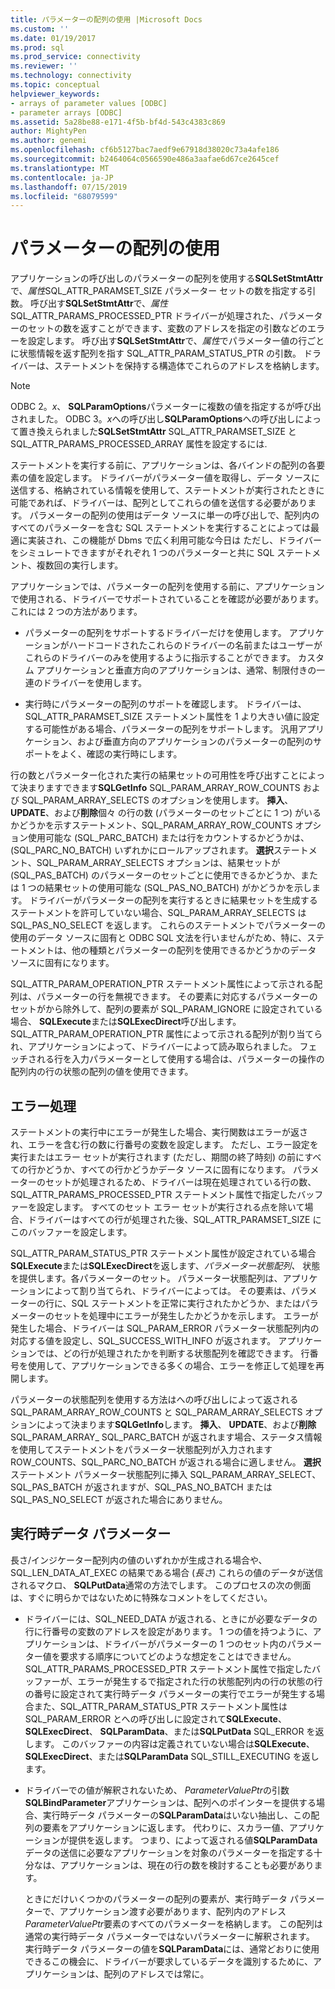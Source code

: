 ```yaml
---
title: パラメーターの配列の使用 |Microsoft Docs
ms.custom: ''
ms.date: 01/19/2017
ms.prod: sql
ms.prod_service: connectivity
ms.reviewer: ''
ms.technology: connectivity
ms.topic: conceptual
helpviewer_keywords:
- arrays of parameter values [ODBC]
- parameter arrays [ODBC]
ms.assetid: 5a28be88-e171-4f5b-bf4d-543c4383c869
author: MightyPen
ms.author: genemi
ms.openlocfilehash: cf6b5127bac7aedf9e67918d38020c73a4afe186
ms.sourcegitcommit: b2464064c0566590e486a3aafae6d67ce2645cef
ms.translationtype: MT
ms.contentlocale: ja-JP
ms.lasthandoff: 07/15/2019
ms.locfileid: "68079599"
---
```

# <a name="using-arrays-of-parameters"></a>パラメーターの配列の使用
アプリケーションの呼び出しのパラメーターの配列を使用する**SQLSetStmtAttr**で、*属性*SQL_ATTR_PARAMSET_SIZE パラメーター セットの数を指定する引数。 呼び出す**SQLSetStmtAttr**で、*属性*SQL_ATTR_PARAMS_PROCESSED_PTR ドライバーが処理された、パラメーターのセットの数を返すことができます、変数のアドレスを指定の引数などのエラーを設定します。 呼び出す**SQLSetStmtAttr**で、*属性*でパラメーター値の行ごとに状態情報を返す配列を指す SQL_ATTR_PARAM_STATUS_PTR の引数。 ドライバーは、ステートメントを保持する構造体でこれらのアドレスを格納します。  
  
> [!NOTE]  
>  ODBC 2。*x*、 **SQLParamOptions**パラメーターに複数の値を指定するが呼び出されました。 ODBC 3。*x*への呼び出し**SQLParamOptions**への呼び出しによって置き換えられました**SQLSetStmtAttr** SQL_ATTR_PARAMSET_SIZE と SQL_ATTR_PARAMS_PROCESSED_ARRAY 属性を設定するには.  
  
 ステートメントを実行する前に、アプリケーションは、各バインドの配列の各要素の値を設定します。 ドライバーがパラメーター値を取得し、データ ソースに送信する、格納されている情報を使用して、ステートメントが実行されたときに可能であれば、ドライバーは、配列としてこれらの値を送信する必要があります。 パラメーターの配列の使用はデータ ソースに単一の呼び出しで、配列内のすべてのパラメーターを含む SQL ステートメントを実行することによっては最適に実装され、この機能が Dbms で広く利用可能な今日は ただし、ドライバーをシミュレートできますがそれぞれ 1 つのパラメーターと共に SQL ステートメント、複数回の実行します。  
  
 アプリケーションでは、パラメーターの配列を使用する前に、アプリケーションで使用される、ドライバーでサポートされていることを確認が必要があります。 これには 2 つの方法があります。  
  
-   パラメーターの配列をサポートするドライバーだけを使用します。 アプリケーションがハードコードされたこれらのドライバーの名前またはユーザーがこれらのドライバーのみを使用するように指示することができます。 カスタム アプリケーションと垂直方向のアプリケーションは、通常、制限付きの一連のドライバーを使用します。  
  
-   実行時にパラメーターの配列のサポートを確認します。 ドライバーは、SQL_ATTR_PARAMSET_SIZE ステートメント属性を 1 より大きい値に設定する可能性がある場合、パラメーターの配列をサポートします。 汎用アプリケーション、および垂直方向のアプリケーションのパラメーターの配列のサポートをよく、確認の実行時にします。  
  
 行の数とパラメーター化された実行の結果セットの可用性を呼び出すことによって決まりますできます**SQLGetInfo** SQL_PARAM_ARRAY_ROW_COUNTS および SQL_PARAM_ARRAY_SELECTS のオプションを使用します。 **挿入**、 **UPDATE**、および**削除**個々 の行の数 (パラメーターのセットごとに 1 つ) がいるかどうかを示すステートメント、SQL_PARAM_ARRAY_ROW_COUNTS オプション使用可能な (SQL_PARC_BATCH) または行をカウントするかどうかは、(SQL_PARC_NO_BATCH) いずれかにロールアップされます。 **選択**ステートメント、SQL_PARAM_ARRAY_SELECTS オプションは、結果セットが (SQL_PAS_BATCH) のパラメーターのセットごとに使用できるかどうか、または 1 つの結果セットの使用可能な (SQL_PAS_NO_BATCH) がかどうかを示します。 ドライバーがパラメーターの配列を実行するときに結果セットを生成するステートメントを許可していない場合、SQL_PARAM_ARRAY_SELECTS は SQL_PAS_NO_SELECT を返します。 これらのステートメントでパラメーターの使用のデータ ソースに固有と ODBC SQL 文法を行いませんがため、特に、ステートメントは、他の種類とパラメーターの配列を使用できるかどうかのデータ ソースに固有になります。  
  
 SQL_ATTR_PARAM_OPERATION_PTR ステートメント属性によって示される配列は、パラメーターの行を無視できます。 その要素に対応するパラメーターのセットがから除外して、配列の要素が SQL_PARAM_IGNORE に設定されている場合、 **SQLExecute**または**SQLExecDirect**呼び出します。 SQL_ATTR_PARAM_OPERATION_PTR 属性によって示される配列が割り当てられ、アプリケーションによって、ドライバーによって読み取られました。 フェッチされる行を入力パラメーターとして使用する場合は、パラメーターの操作の配列内の行の状態の配列の値を使用できます。  
  
## <a name="error-processing"></a>エラー処理  
 ステートメントの実行中にエラーが発生した場合、実行関数はエラーが返され、エラーを含む行の数に行番号の変数を設定します。 ただし、エラー設定を実行またはエラー セットが実行されます (ただし、期間の終了時刻) の前にすべての行かどうか、すべての行かどうかデータ ソースに固有になります。 パラメーターのセットが処理されるため、ドライバーは現在処理されている行の数、SQL_ATTR_PARAMS_PROCESSED_PTR ステートメント属性で指定したバッファーを設定します。 すべてのセット エラー セットが実行される点を除いて場合、ドライバーはすべての行が処理された後、SQL_ATTR_PARAMSET_SIZE にこのバッファーを設定します。  
  
 SQL_ATTR_PARAM_STATUS_PTR ステートメント属性が設定されている場合**SQLExecute**または**SQLExecDirect**を返します、*パラメーター状態配列、* 状態を提供します。各パラメーターのセット。 パラメーター状態配列は、アプリケーションによって割り当てられ、ドライバーによっては。 その要素は、パラメーターの行に、SQL ステートメントを正常に実行されたかどうか、またはパラメーターのセットを処理中にエラーが発生したかどうかを示します。 エラーが発生した場合、ドライバーは SQL_PARAM_ERROR パラメーター状態配列内の対応する値を設定し、SQL_SUCCESS_WITH_INFO が返されます。 アプリケーションでは、どの行が処理されたかを判断する状態配列を確認できます。 行番号を使用して、アプリケーションできる多くの場合、エラーを修正して処理を再開します。  
  
 パラメーターの状態配列を使用する方法はへの呼び出しによって返される SQL_PARAM_ARRAY_ROW_COUNTS と SQL_PARAM_ARRAY_SELECTS オプションによって決まります**SQLGetInfo**します。 **挿入**、 **UPDATE**、および**削除**SQL_PARAM_ARRAY_ SQL_PARC_BATCH が返されます場合、ステータス情報を使用してステートメントをパラメーター状態配列が入力されますROW_COUNTS、SQL_PARC_NO_BATCH が返される場合に適しません。 **選択**ステートメント パラメーター状態配列に挿入 SQL_PARAM_ARRAY_SELECT、SQL_PAS_BATCH が返されますが、SQL_PAS_NO_BATCH または SQL_PAS_NO_SELECT が返された場合にありません。  
  
## <a name="data-at-execution-parameters"></a>実行時データ パラメーター  
 長さ/インジケーター配列内の値のいずれかが生成される場合や、SQL_LEN_DATA_AT_EXEC の結果である場合 (*長さ*) これらの値のデータが送信されるマクロ、 **SQLPutData**通常の方法でします。 このプロセスの次の側面は、すぐに明らかではないために特殊なコメントをしてください。  
  
-   ドライバーには、SQL_NEED_DATA が返される、ときにが必要なデータの行に行番号の変数のアドレスを設定があります。 1 つの値を持つように、アプリケーションは、ドライバーがパラメーターの 1 つのセット内のパラメーター値を要求する順序についてどのような想定をことはできません。 SQL_ATTR_PARAMS_PROCESSED_PTR ステートメント属性で指定したバッファーが、エラーが発生するで指定された行の状態配列内の行の状態の行の番号に設定されて実行時データ パラメーターの実行でエラーが発生する場合また、SQL_ATTR_PARAM_STATUS_PTR ステートメント属性は SQL_PARAM_ERROR とへの呼び出しに設定されて**SQLExecute**、 **SQLExecDirect**、 **SQLParamData**、または**SQLPutData** SQL_ERROR を返します。 このバッファーの内容は定義されていない場合は**SQLExecute**、 **SQLExecDirect**、または**SQLParamData** SQL_STILL_EXECUTING を返します。  
  
-   ドライバーでの値が解釈されないため、 *ParameterValuePtr*の引数**SQLBindParameter**アプリケーションは、配列へのポインターを提供する場合、実行時データ パラメーターの**SQLParamData**はいない抽出し、この配列の要素をアプリケーションに返します。 代わりに、スカラー値、アプリケーションが提供を返します。 つまり、によって返される値**SQLParamData**データの送信に必要なアプリケーションを対象のパラメーターを指定する十分なは、アプリケーションは、現在の行の数を検討することも必要があります。  
  
     ときにだけいくつかのパラメーターの配列の要素が、実行時データ パラメーターで、アプリケーション渡す必要があります、配列内のアドレス*ParameterValuePtr*要素のすべてのパラメーターを格納します。 この配列は通常の実行時データ パラメーターではないパラメーターに解釈されます。 実行時データ パラメーターの値を**SQLParamData**には、通常どおりに使用できるこの機会に、ドライバーが要求しているデータを識別するために、アプリケーションは、配列のアドレスでは常に。
